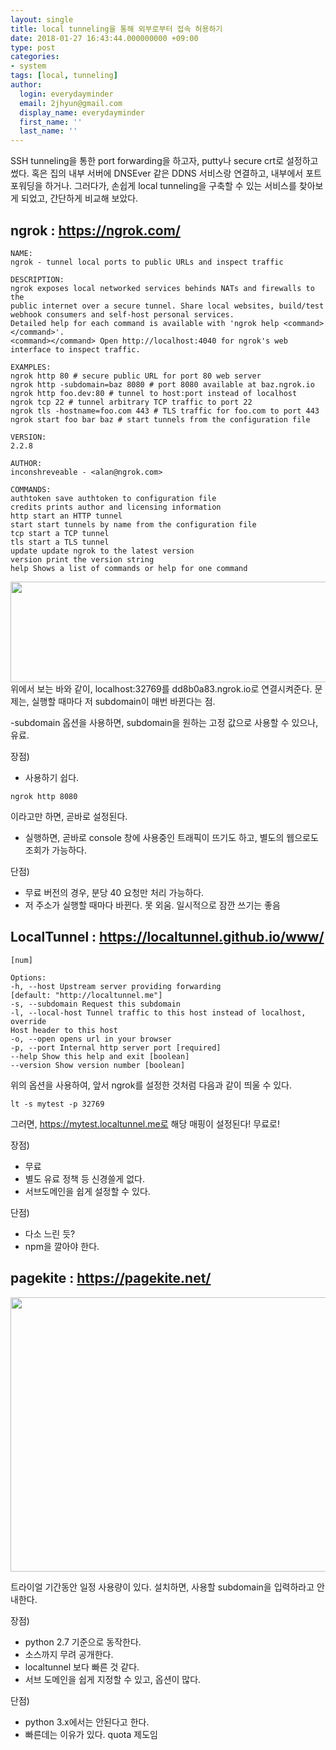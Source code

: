 ```yaml
---
layout: single
title: local tunneling을 통해 외부로부터 접속 허용하기
date: 2018-01-27 16:43:44.000000000 +09:00
type: post
categories:
- system
tags: [local, tunneling]
author:
  login: everydayminder
  email: 2jhyun@gmail.com
  display_name: everydayminder
  first_name: ''
  last_name: ''
---
```

SSH tunneling을 통한 port forwarding을 하고자, putty나 secure crt로 설정하고 썼다.
혹은 집의 내부 서버에 DNSEver 같은 DDNS 서비스랑 연결하고, 내부에서 포트 포워딩을 하거나.
그러다가, 손쉽게 local tunneling을 구축할 수 있는 서비스를 찾아보게 되었고, 간단하게 비교해 보았다.

## ngrok : https://ngrok.com/

```
NAME:
ngrok - tunnel local ports to public URLs and inspect traffic

DESCRIPTION:
ngrok exposes local networked services behinds NATs and firewalls to the
public internet over a secure tunnel. Share local websites, build/test
webhook consumers and self-host personal services.
Detailed help for each command is available with 'ngrok help <command></command>'.
<command></command> Open http://localhost:4040 for ngrok's web interface to inspect traffic.

EXAMPLES:
ngrok http 80 # secure public URL for port 80 web server
ngrok http -subdomain=baz 8080 # port 8080 available at baz.ngrok.io
ngrok http foo.dev:80 # tunnel to host:port instead of localhost
ngrok tcp 22 # tunnel arbitrary TCP traffic to port 22
ngrok tls -hostname=foo.com 443 # TLS traffic for foo.com to port 443
ngrok start foo bar baz # start tunnels from the configuration file

VERSION:
2.2.8

AUTHOR:
inconshreveable - <alan@ngrok.com>

COMMANDS:
authtoken save authtoken to configuration file
credits prints author and licensing information
http start an HTTP tunnel
start start tunnels by name from the configuration file
tcp start a TCP tunnel
tls start a TLS tunnel
update update ngrok to the latest version
version print the version string
help Shows a list of commands or help for one command
```

<img class="alignnone wp-image-840 size-full" src="{{ site.baseurl }}/images/201802/ngrok_running.png" alt="" width="610" height="161" />
위에서 보는 바와 같이, localhost:32769를 dd8b0a83.ngrok.io로 연결시켜준다.
문제는, 실행할 때마다 저 subdomain이 매번 바뀐다는 점.

-subdomain 옵션을 사용하면, subdomain을 원하는 고정 값으로 사용할 수 있으나, 유료.

장점)
- 사용하기 쉽다.
```
ngrok http 8080
```
이라고만 하면, 곧바로 설정된다.
- 실행하면, 곧바로 console 창에 사용중인 트래픽이 뜨기도 하고, 별도의 웹으로도 조회가 가능하다.

단점)
- 무료 버전의 경우, 분당 40 요청만 처리 가능하다.
- 저 주소가 실행할 때마다 바뀐다. 못 외움. 일시적으로 잠깐 쓰기는 좋음

## LocalTunnel : https://localtunnel.github.io/www/
```
[num]

Options:
-h, --host Upstream server providing forwarding
[default: "http://localtunnel.me"]
-s, --subdomain Request this subdomain
-l, --local-host Tunnel traffic to this host instead of localhost, override
Host header to this host
-o, --open opens url in your browser
-p, --port Internal http server port [required]
--help Show this help and exit [boolean]
--version Show version number [boolean]
```
위의 옵션을 사용하여, 앞서 ngrok를 설정한 것처럼 다음과 같이 띄울 수 있다.

```
lt -s mytest -p 32769
```

그러면, https://mytest.localtunnel.me로 해당 매핑이 설정된다! 무료로!

장점)
- 무료
- 별도 유료 정책 등 신경쓸게 없다.
- 서브도메인을 쉽게 설정할 수 있다.

단점)
- 다소 느린 듯?
- npm을 깔아야 한다.

## pagekite : https://pagekite.net/
<img class="alignnone wp-image-841 size-full" src="{{ site.baseurl }}/images/201802/pagekite_pricing.png" alt="" width="787" height="439" />

트라이얼 기간동안 일정 사용량이 있다.
설치하면, 사용할 subdomain을 입력하라고 안내한다.

장점)
- python 2.7 기준으로 동작한다.
- 소스까지 무려 공개한다.
- localtunnel 보다 빠른 것 같다.
- 서브 도메인을 쉽게 지정할 수 있고, 옵션이 많다.

단점)
- python 3.x에서는 안된다고 한다.
- 빠른데는 이유가 있다. quota 제도임
